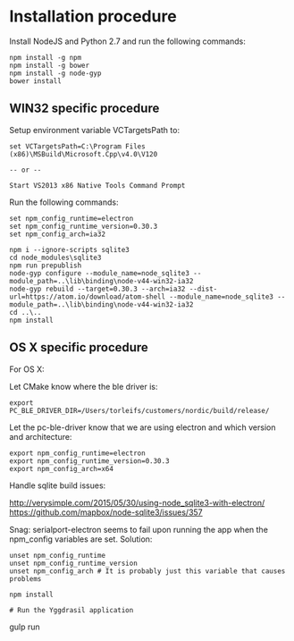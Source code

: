 # Installation procedure

Install NodeJS and Python 2.7 and run the following commands:

```
npm install -g npm
npm install -g bower
npm install -g node-gyp
bower install
```

## WIN32 specific procedure
Setup environment variable VCTargetsPath to:

```
set VCTargetsPath=C:\Program Files (x86)\MSBuild\Microsoft.Cpp\v4.0\V120

-- or --

Start VS2013 x86 Native Tools Command Prompt
```

Run the following commands:
```
set npm_config_runtime=electron
set npm_config_runtime_version=0.30.3
set npm_config_arch=ia32

npm i --ignore-scripts sqlite3
cd node_modules\sqlite3
npm run prepublish
node-gyp configure --module_name=node_sqlite3 --module_path=..\lib\binding\node-v44-win32-ia32
node-gyp rebuild --target=0.30.3 --arch=ia32 --dist-url=https://atom.io/download/atom-shell --module_name=node_sqlite3 --module_path=..\lib\binding\node-v44-win32-ia32
cd ..\..
npm install
```

## OS X specific procedure
For OS X:

Let CMake know where the ble driver is:
```
export PC_BLE_DRIVER_DIR=/Users/torleifs/customers/nordic/build/release/
```

Let the pc-ble-driver know that we are using electron and which version and architecture:
```
export npm_config_runtime=electron
export npm_config_runtime_version=0.30.3
export npm_config_arch=x64
```
Handle sqlite build issues:

http://verysimple.com/2015/05/30/using-node_sqlite3-with-electron/
https://github.com/mapbox/node-sqlite3/issues/357

Snag:
serialport-electron seems to fail upon running the app when the npm_config variables are set.
Solution:
```
unset npm_config_runtime
unset npm_config_runtime_version
unset npm_config_arch # It is probably just this variable that causes problems

npm install

# Run the Yggdrasil application
```
gulp run
```
